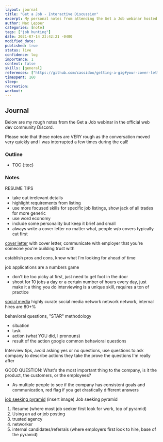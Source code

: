 ```yaml
---
layout: journal
title: "Get a Job - Interactive Discussion"
excerpt: My personal notes from attending the Get a Job webinar hosted in the "web dev and web design" Discord server.
author: Max Lepper
categories: [note]
tags: ["job hunting"]
date: 2021-07-14 23:42:21 -0400
modified_date: 
published: true
status: live
confidence: log
importance: 1
context: false
skills: [general]
references: ["https://github.com/cassidoo/getting-a-gig#your-cover-letter","https://www.amazon.com/dp/B01E4WAG6C","https://www.indeed.com/career-advice/interviewing/how-to-use-the-star-interview-response-technique"]
timespent: 160
sleep:
recreation:
workout:
---
```


## Journal

Below are my rough notes from the Get a Job webinar in the official web dev community Discord.

Please note that these notes are VERY rough as the conversation moved very quickly and I was interrupted a few times during the call!

### Outline
* TOC
{:toc}

### Notes

RESUME TIPS
- take out irrelevant details
- highlight requirements from listing
- use more focused skills for specific job listings, show jack of all trades for more generic
- use word economy
- include some personality but keep it brief and small
- always write a cover letter no matter what, people w/o covers typically cut first

[cover letter]({{page.references[0]}})
with cover letter, communicate with employer that you're someone you're building trust with

establish pros and cons, know what I'm looking for ahead of time

job applications are a numbers game
- don't be too picky at first, just need to get foot in the door
- shoot for 10 jobs a day or a certain number of hours every day, just make it a thing you do
interviewing is a unique skill, requires a ton of practice

[social media]({{page.references[1]}})
highly curate social media
network network network, internal hires are 80+%

behavioral questions, "STAR" methodology
- situation
- task
- action (what YOU did, I pronouns)
- result of the action
google common behavioral questions

Interview tips, avoid asking yes or no questions, use questions to ask company to describe actions they take the prove the questions I'm really after

GOOD QUESTION: What's the most important thing to the company, is it the product, the customers, or the employees?
- As multiple people to see if the company has consistent goals and communication, red flag if you get drastically different answers

[job seeking pyramid]({{page.references[2]}})
(insert image)
Job seeking pyramid
1. Resume (where most job seeker first look for work, top of pyramid)
2. Using an ad or job posting
3. trusted agency
4. networker
5. internal candidates/referrals (where employers first look to hire, base of the pyramid)

